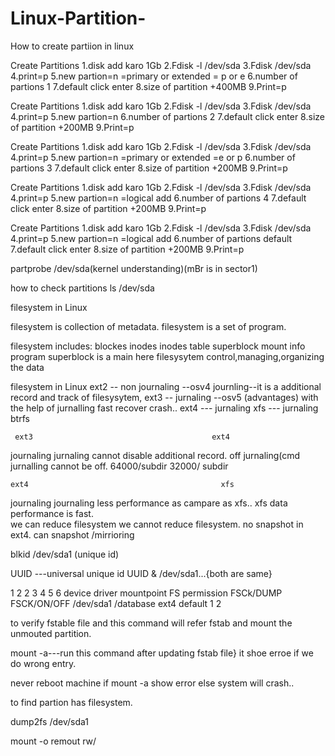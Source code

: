 # Linux-Partition-
How to create partiion in linux

Create Partitions
1.disk add karo 1Gb
2.Fdisk -l /dev/sda
3.Fdisk /dev/sda
4.print=p
5.new partion=n
=primary or extended = p or e
6.number of partions 1
7.default click enter
8.size of partition +400MB
9.Print=p

Create Partitions
1.disk add karo 1Gb
2.Fdisk -l /dev/sda
3.Fdisk /dev/sda
4.print=p
5.new partion=n
6.number of partions 2
7.default click enter
8.size of partition +200MB
9.Print=p

Create Partitions
1.disk add karo 1Gb
2.Fdisk -l /dev/sda
3.Fdisk /dev/sda
4.print=p
5.new partion=n
=primary or extended =e or p
6.number of partions 3
7.default click enter
8.size of partition +200MB
9.Print=p

Create Partitions
1.disk add karo 1Gb
2.Fdisk -l /dev/sda
3.Fdisk /dev/sda
4.print=p
5.new partion=n
=logical add 
6.number of partions 4
7.default click enter
8.size of partition +200MB
9.Print=p

Create Partitions
1.disk add karo 1Gb
2.Fdisk -l /dev/sda
3.Fdisk /dev/sda
4.print=p
5.new partion=n
=logical add 
6.number of partions default
7.default click enter
8.size of partition +200MB
9.Print=p

partprobe /dev/sda(kernel understanding)(mBr is in sector1)

how to check partitions
ls /dev/sda


filesystem in Linux

filesystem is collection of metadata.
filesystem is a set of program.

filesystem includes:
blockes
inodes
inodes table
superblock
mount info program
superblock is a main here
filesysytem control,managing,organizing the data

filesystem in Linux
ext2 -- non journaling --osv4   journling--it is a additional record and track of filesysytem,
ext3 -- jurnaling      --osv5 (advantages)  with the help of jurnalling fast recover crash..
ext4 --- jurnaling 
xfs  --- jurnaling
btrfs

     ext3                                        ext4
journaling                               jurnaling 
cannot disable additional record.        off jurnaling(cmd
jurnalling cannot be off.                64000/subdir
32000/ subdir

    ext4                                           xfs
journaling                                  journaling
less performance as campare as xfs..        xfs data performance is fast.                            
we can reduce filesystem                    we cannot reduce filesystem. 
no snapshot in ext4.                        can snapshot /mirrioring

blkid /dev/sda1 (unique id)

UUID ---universal unique id
UUID & /dev/sda1...{both are same}

1        2           2        3       4        5             6
device   driver  mountpoint   FS   permission  FSCk/DUMP   FSCK/ON/OFF
/dev/sda1        /database    ext4   default    1            2

to verify fstable file and this command will refer fstab and mount the unmouted partition.	

mount -a---run this command after updating fstab file} it shoe erroe if we do wrong entry.

never reboot machine  if mount -a show error else system will crash..

to find partion has filesystem.

dump2fs  /dev/sda1

mount -o  remout  rw/
